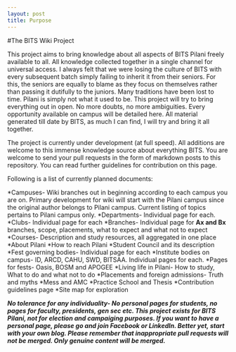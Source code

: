 ```yaml
---
layout: post
title: Purpose
---
```

#The BITS Wiki Project

This project aims to bring knowledge about all aspects of BITS Pilani freely available to all. All knowledge collected together in a single channel for universal access.
I always felt that we were losing the culture of BITS with every subsequent batch simply failing to inherit it from their seniors. For this, the seniors are equally to blame as they focus on themselves rather than passing it dutifully to the juniors. Many traditions have been lost to time. Pilani is simply not what it used to be. This project will try to bring everything out in open. No more doubts, no more ambiguities. Every opportunity available on campus will be detailed here. All material generated till date by BITS, as much I can find, I will try and bring it all together.

The project is currently under development (at full speed). All additions are welcome to this immense knowledge source about everything BITS. You are welcome to send your pull requests in the form of markdown posts to this repository. You can read further guidelines for contribution on this page.

Following is a list of currently planned documents:

*Campuses- Wiki branches out in beginning according to each campus you are on. Primary development for wiki will start with the Pilani campus since the original author belongs to Pilani campus. Current listing of topics pertains to Pilani campus only.
*Departments- Individual page for each.
*Clubs-  Individual page for each
*Branches- Individual page for **Ax and Bx** branches, scope, placements, what to expect and what not to expect
*Courses- Description and study resources, all aggregated in one place
*About Pilani
*How to reach Pilani
*Student Council and its description
*Fest governing bodies- Individual page for each
*Institute bodies on campus- ID, ARCD, CAHU, SWD, BITSAA. Individual pages for each.
*Pages for fests- Oasis, BOSM and APOGEE
*Living life in Pilani- How to study, What to do and what not to do
*Placements and foreign admissions- Truth and myths
*Mess and AMC
*Practice School and Thesis
*Contribution guidelines page
*Site map for exploration

_**No tolerance for any individuality- No personal pages for students, no pages for faculty, presidents, gen sec etc. This project exists for BITS Pilani, not for election and campaiging purposes. If you want to have a personal page, please go and join Facebook or LinkedIn. Better yet, start with your own blog.
Please remember that inappropriate pull requests will not be merged. Only genuine content will be merged.**_

